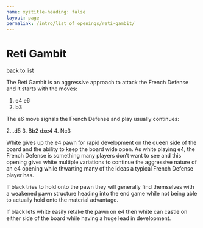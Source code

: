 ```yaml
---
name: xyztitle-heading: false
layout: page
permalink: /intro/list_of_openings/reti-gambit/
---
```


# Reti Gambit

[back to list](../../list_of_openings)



The Reti Gambit is an aggressive approach to attack the French Defense and it starts with the moves:

1. e4 e6
2. b3

The e6 move signals the French Defense and play usually continues:

2…d5
3. Bb2 dxe4
4. Nc3

White gives up the e4 pawn for rapid development on the queen side of the board and the ability to keep the board wide open. As white playing e4, the French Defense is something many players don’t want to see and this opening gives white multiple variations to continue the aggressive nature of an e4 opening while thwarting many of the ideas a typical French Defense player has.

If black tries to hold onto the pawn they will generally find themselves with a weakened pawn structure heading into the end game while not being able to actually hold onto the material advantage.

If black lets white easily retake the pawn on e4 then white can castle on either side of the board while having a huge lead in development.




